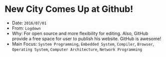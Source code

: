 
# New City Comes Up at Github!


* Date: `2016/07/01`
* From: `Logdown`
* Why: For open source and more flexibility for editing. Also, GitHub provide a free space for user to publish his website. GitHub is awesome!
* Main Focus: `System Programming`, `Embedded System`, `Compiler`, `Browser`, `Operating System`, `Computer Architecture`, `Network Programming`